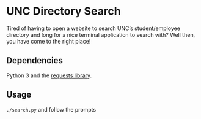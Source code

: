 # UNC Directory Search

Tired of having to open a website to search UNC’s student/employee directory
and long for a nice terminal application to search with? Well then, you have
come to the right place!

## Dependencies
Python 3 and the [requests library](http://docs.python-requests.org/en/master/).

## Usage
`./search.py` and follow the prompts
